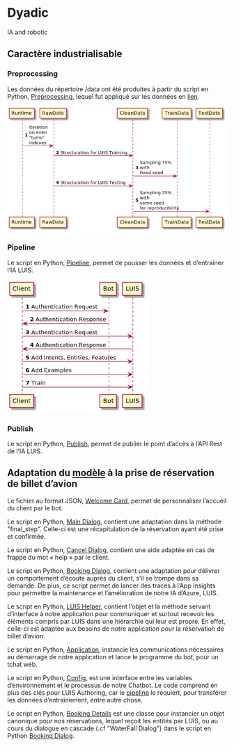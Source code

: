 # Dyadic
IA and robotic

## Caractère industrialisable

### Preprocessing

Les données du répertoire /data ont été produites à partir du script en Python, [Preprocessing](https://github.com/sha-cmd/Dyadic/blob/main/preprocessing.py), lequel fut appliqué sur les données en [lien](https://www.microsoft.com/en-us/research/project/frames-dataset/#!download).

![Diagramme de séquence du script preprocessing](img/preprocessing.png)

### Pipeline

Le script en Python, [Pipeline](https://github.com/sha-cmd/Dyadic/blob/main/pipeline.py), permet de pousser les données et d’entraîner l’IA LUIS.

![Diagramme de séquence du script pipeline](img/pipeline.png)

### Publish

Le script en Python, [Publish](https://github.com/sha-cmd/Dyadic/blob/main/publish_luis.py), permet de publier le point d’accès à l’API Rest de l’IA LUIS.

## Adaptation du [modèle](https://github.com/microsoft/BotBuilder-Samples/tree/main/samples/python/21.corebot-app-insights) à la prise de réservation de billet d’avion

Le fichier au format JSON, [Welcome Card](https://github.com/sha-cmd/Dyadic/blob/main/bots/resources/welcomeCard.json), permet de personnaliser l’accueil du client par le bot.

Le script en Python, [Main Dialog](https://github.com/sha-cmd/Dyadic/blob/main/dialogs/main_dialog.py), contient une adaptation dans la méthode "final_step". Celle-ci est une récapitulation de la réservation ayant été prise et confirmée.

Le script en Python, [Cancel Dialog](https://github.com/sha-cmd/Dyadic/blob/main/dialogs/cancel_and_help_dialog.py), contient une aide adaptée en cas de frappe du mot « help » par le client.

Le script en Python, [Booking Dialog](https://github.com/sha-cmd/Dyadic/blob/main/dialogs/booking_dialog.py), contient une adaptation pour délivrer un comportement d’écoute auprès du client, s’il se trompe dans sa demande. De plus, ce script permet de lancer des traces à l’App Insights pour permettre la maintenance et l’amélioration de notre IA d’Azure, LUIS.

Le script en Python, [LUIS Helper](https://github.com/sha-cmd/Dyadic/blob/main/helpers/luis_helper.py), contient l’objet et la méthode servant d’interface à notre application pour communiquer et surtout recevoir les éléments compris par LUIS dans une hiérarchie qui leur est propre. En effet, celle-ci est adaptée aux besoins de notre application pour la réservation de billet d’avion.

Le script en Python, [Application](https://github.com/sha-cmd/Dyadic/blob/main/app.py), instancie les communications nécessaires au démarrage de notre application et lance le programme du bot, pour un tchat wéb.

Le script en Python, [Config](https://github.com/sha-cmd/Dyadic/blob/main/config.py), est une interface entre les variables d’environnement et le processus de notre Chatbot. Le code comprend en plus des clés pour LUIS Authoring, car le [pipeline](https://github.com/sha-cmd/Dyadic/blob/main/pipeline.py) le requiert, pour transférer les données d’entraînement, entre autre chose.

Le script en Python, [Booking Details](https://github.com/sha-cmd/Dyadic/blob/main/booking_details.py) est une classe pour instancier un objet canonique pour nos réservations, lequel reçoit les entités par LUIS, ou au cours du dialogue en cascade (.cf "WaterFall Dialog") dans le script en Python [Booking Dialog](https://github.com/sha-cmd/Dyadic/blob/main/dialogs/booking_dialog.py).

